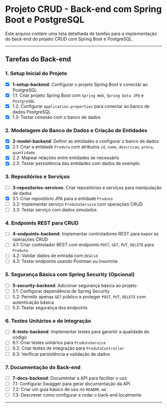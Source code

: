 # Projeto CRUD - Back-end com Spring Boot e PostgreSQL

Este arquivo contém uma lista detalhada de tarefas para a implementação do back-end do projeto CRUD com Spring Boot e PostgreSQL.

---

## Tarefas do Back-end

### 1. Setup Inicial do Projeto

- [X]  **1-setup-backend**: Configurar o projeto Spring Boot e conectar ao PostgreSQL
  - [X]  1.1: Criar projeto Spring Boot com `Spring Web`, `Spring Data JPA` e `PostgreSQL`
  - [X]  1.2: Configurar `application.properties` para conectar ao banco de dados PostgreSQL
  - [X]  1.3: Testar conexão com o banco de dados

### 2. Modelagem do Banco de Dados e Criação de Entidades

- [X]  **2-model-backend**: Definir as entidades e configurar o banco de dados
  - [X]  2.1: Criar a entidade `Produto` com atributos `id`, `nome`, `descricao`, `preco`, `quantidade`
  - [X]  2.2: Mapear relações entre entidades se necessário
  - [X]  2.3: Testar persistência das entidades com dados de exemplo

### 3. Repositórios e Serviços

- [ ]  **3-repositories-services**: Criar repositórios e serviços para manipulação de dados
  - [X]  3.1: Criar repositório JPA para a entidade `Produto`
  - [ ]  3.2: Implementar serviço `ProdutoService` com operações CRUD
  - [ ]  3.3: Testar serviço com dados simulados

### 4. Endpoints REST para CRUD

- [ ]  **4-endpoints-backend**: Implementar controladores REST para expor as operações CRUD
  - [ ]  4.1: Criar controlador REST com endpoints `POST`, `GET`, `PUT`, `DELETE` para `Produto`
  - [ ]  4.2: Validar dados de entrada com `@Valid`
  - [ ]  4.3: Testar endpoints usando Postman ou Insomnia

### 5. Segurança Básica com Spring Security (Opcional)

- [ ]  **5-security-backend**: Adicionar segurança básica ao projeto
  - [ ]  5.1: Configurar dependência de Spring Security
  - [ ]  5.2: Permitir apenas `GET` público e proteger `POST`, `PUT`, `DELETE` com autenticação básica
  - [ ]  5.3: Testar segurança dos endpoints

### 6. Testes Unitários e de Integração

- [ ]  **6-tests-backend**: Implementar testes para garantir a qualidade do código
  - [ ]  6.1: Criar testes unitários para `ProdutoService`
  - [ ]  6.2: Criar testes de integração para `ProdutoController`
  - [ ]  6.3: Verificar persistência e validação de dados

### 7. Documentação do Back-end

- [ ]  **7-docs-backend**: Documentar a API para facilitar o uso
  - [ ]  7.1: Configurar Swagger para gerar documentação da API
  - [ ]  7.2: Criar um guia básico de uso no `README.md`
  - [ ]  7.3: Descrever como configurar e rodar o back-end localmente

---
